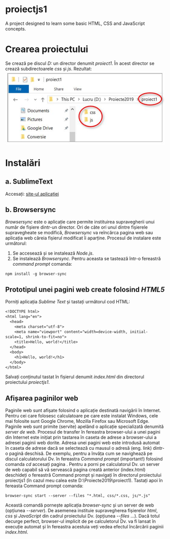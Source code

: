 # proiectjs1
A project designed to learn some basic HTML, CSS and JavaScript concepts.

# Crearea proiectului 
Se crează pe discul *D:* un director denumit *proiect1*. În acest director se crează subdirectoarele *css* și *js*.
Rezultat:
![Img. 1](https://github.com/damian49/proiectjs1/blob/master/images/poza1.jpg)

# Instalări 
## a.	SublimeText
Accesați: [site-ul aplicației](https://www.sublimetext.com/) 

## b.	Browsersync
*Browsersync* este o aplicație care permite instituirea supravegherii unui număr de fișiere dintr-un director.  Ori de câte ori unul dintre fișierele supravegheate se modifică, *Browsersync* va reîncărca pagina web sau aplicația web căreia fișierul modificat îi aparține.
Procesul de instalare este următorul:
1.	Se accesează [](https://nodejs.org/en/) și se instalează *Node.js*.  
2.	Se instalează *Browsersync*. Pentru aceasta se tastează într-o fereastră *command prompt* comanda:
```
npm install -g browser-sync
```

## Prototipul unei pagini web create folosind *HTML5*
Porniți aplicația *Sublime Text* și tastați următorul cod HTML:
```
<!DOCTYPE html>
<html lang="en">
  <head>
    <meta charset="utf-8">
    <meta name="viewport" content="width=device-width, initial-scale=1, shrink-to-fit=no">
    <title>Hello, world!</title>
  </head>
  <body>
    <h1>Hello, world!</h1>
  </body>
</html>
```
Salvați conținutul tastat în fișierul denumit *index.html* din directorul proiectului *proiectjs1*.

## Afișarea paginilor web
Paginile web sunt afișate folosind o aplicație destinată navigării în Internet. Pentru cei care folosesc calculatoare pe care este instalat Windows, cele mai folosite sunt Google Chrome, Mozilla Firefox sau Microsoft Edge.
Paginile web sunt primite (servite) apelând o aplicație specializată denumită *server de web*. Procesul de transfer în fereastra browser-ului a unei pagini din Internet este inițiat prin tastarea în caseta de adrese a browser-ului a adresei paginii web dorite. Adresa unei pagini web este introdusă automat în caseta de adrese dacă se selectează cu mausul o adresă (eng. link) dintr-o pagină deschisă. De exemplu, pentru a învăța cum se navighează pe discul calculatorului Dv. în fereastra *Command prompt* (important!) folosind comanda *cd* accesați pagina [](https://www.youtube.com/watch?v=sjaCgavMO18).
Pentru a porni pe calculatorul Dv. un server de web capabil să vă servească pagina creată anterior (index.html) deschideți o fereastră Command prompt și navigați în directorul proiectului proiectjs1 (în cazul meu calea este D:\Proiecte2019\proiect1).
Tastați apoi în fereasta Command prompt comanda:
```
browser-sync start --server --files "*.html, css/*.css, js/*.js"
```
Această comandă pornește aplicația *browser-sync* și un server de web (opțiunea *--server*). De asemenea instituie supravegherea fișierelor *html*, *css* și *JavaScript* din cadrul proiectului Dv. (opțiunea *--files* ...).
Dacă totul decurge perfect, browser-ul implicit de pe calculetorul Dv. va fi lansat în execuție automat și în fereastra acestuia veți vedea efectul încărcării paginii *index.html*.


